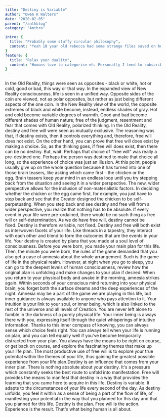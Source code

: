 ```yaml
---
title: "Destiny is Variable"
author: "Owen K Walters"
date: "2020-02-05"
parent: "/anthblog"
category: "Anthro"

intro: {
  title: "Probably some stuffy circular philosophy",
  content: "Yeah 18 year old rebecca had some strange files saved on her computer, that are now being used as placeholders while she actually writes some stuff and gets this site done."
}
feature: {
  title: "Relax your duality",
  content: "Humans love to categorise eh. Personally I tend to subscribe to a kind of quantum truth; I think everything can coexist with and wiothout contradicting each other. It's quite cool. Paradoxes are not as scary as they look"
}
---
```

In the Old Reality, things were seen as opposites - black or white, hot or cold, good or bad, this way or that way. In the expanded view of New Reality consciousness, life is seen in a unified way. Opposite sides of the coin are viewed, not as polar opposites, but rather as just being different aspects of the one coin. In the New Reality view of the world, the opposite extremes of black and white become, instead, endless shades of gray. Hot and cold become variable degrees of warmth. Good and bad become different shades of human nature; free of the judgment, resentment and fear that comes with Old Reality, polarized thinking. In the Old Reality, destiny and free will were seen as mutually exclusive. The reasoning was that, if destiny exists, then it controls everything and, therefore, free will does not exist. On the other hand, you can prove that free will does exist by making a choice. So, as the thinking goes, if free will does exist, then there can be no destiny. But, wait. Perhaps that choice of "free will" was really a pre-destined one. Perhaps the person was destined to make that choice all long, so the experience of choice was just an illusion. At this point, people usually give up on the whole question because it has turned into one of those brain teasers, like asking which came first - the chicken or the egg. Brain teasers keep your mind in an endless loop until you try stepping back from the situation and seeing it in a wider perspective. The new, wider perspective allows for the inclusion of non-materialistic factors. In deciding whether the chicken or the egg came first, for example, you just have to step back and see that the Creator designed the chicken to be self-perpetuating. When you step back and see destiny and free will from a wider perspective, you realize that nothing has to be absolute. If every event in your life were pre-ordained, there would be no such thing as free will or self-determination. As we do have free will, destiny cannot be fixed. Destiny is therefore variable, not fixed. Destiny and free will both exist as interwoven facets of your life. Like threads in a tapestry, they interact with each other and blend to form the outcomes that are the events in your life. Your destiny is created by plans that you made at a soul level of consciousness. Before you were born, you made your main plan for this life. Then, the minute you were born, the rules of the game demanded that you also get a case of amnesia about the whole arrangement. Such is the game of life in the physical realm. However, at night when you go to sleep, you can go to the deepest levels of human consciousness, review how the original plan is unfolding and make changes to your plan if desired. When you return to your physical body and awake in the morning, amnesia strikes again. Within seconds of your conscious mind returning into your physical brain, you forget both the surface dreams and the deep experiences of the night. Amnesia may be a part of the game we are playing in this life, but inner guidance is always available to anyone who pays attention to it. Your intuition is your link to your soul, or inner being, which is also linked to the rest of the universe and all levels of Creation. You are never left alone to fumble in the darkness of a purely physical life. Your inner being is always there with you, expressing itself through the quiet whisperings of intuitive information. Thanks to this inner compass of knowing, you can always sense which choice feels right. You can always tell when your life is running on plan, and you can tell equally well if you've become temporarily distracted from your plan. You always have the means to be right on course, or get back on course, and explore the fascinating themes that make up your life plan. The most productive use of free will is to explore your true potential within the themes of your life, thus gaining the greatest possible experience from your life plan.Destiny is an influence that comes from your inner plan. There is nothing absolute about your destiny. It's a pressure which constantly seeks the best route to unfold into manifestation. Free will provides the means to manifest that destiny in a way that provides the learning that you came here to acquire in this life. Destiny is variable. It adapts to the circumstances of your life every second of the day. As destiny unfolds, you feel it within as a sense of being a part of the flow of life, of manifesting your potential in the way that you planned for this day and that you planned for this life. Destiny is the plan. Free will is the action. Experience is the result. That's what being human is all about.